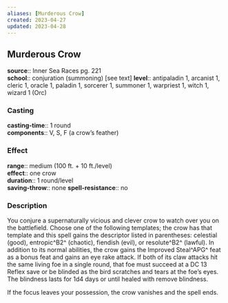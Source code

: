 ```yaml
---
aliases: [Murderous Crow]
created: 2023-04-27
updated: 2023-04-28
---
```


## Murderous Crow

**source**:: Inner Sea Races pg. 221  
**school**:: conjuration (summoning) \[see text\]
**level**:: antipaladin 1, arcanist 1, cleric 1, oracle 1, paladin 1, sorcerer 1, summoner 1, warpriest 1, witch 1, wizard 1 (Orc)

### Casting

**casting-time**:: 1 round  
**components**:: V, S, F (a crow’s feather)

### Effect

**range**:: medium (100 ft. + 10 ft./level)  
**effect**:: one crow  
**duration**:: 1 round/level  
**saving-throw**:: none
**spell-resistance**:: no

### Description

You conjure a supernaturally vicious and clever crow to watch over you on the battlefield. Choose one of the following templates; the crow has that template and this spell gains the descriptor listed in parentheses: celestial (good), entropic^B2^ (chaotic), fiendish (evil), or resolute^B2^ (lawful). In addition to its normal abilities, the crow gains the Improved Steal^APG^ feat as a bonus feat and gains an eye rake attack. If both of its claw attacks hit the same living foe in a single round, that foe must succeed at a DC 13 Reflex save or be blinded as the bird scratches and tears at the foe’s eyes. The blindness lasts for 1d4 days or until healed with remove blindness.  
  
If the focus leaves your possession, the crow vanishes and the spell ends.

